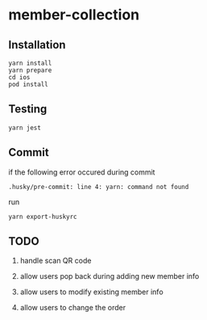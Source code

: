 # member-collection

## Installation

```
yarn install
yarn prepare
cd ios
pod install
```

## Testing

```
yarn jest
```

## Commit

if the following error occured during commit

```
.husky/pre-commit: line 4: yarn: command not found
```

run

```
yarn export-huskyrc
```

## TODO

1. handle scan QR code

2. allow users pop back during adding new member info

3. allow users to modify existing member info

4. allow users to change the order
